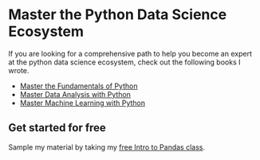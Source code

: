 # Master the Python Data Science Ecosystem

If you are looking for a comprehensive path to help you become an expert at the python data science ecosystem, check out the following books I wrote.

* [Master the Fundamentals of Python][1]
* [Master Data Analysis with Python][2]
* [Master Machine Learning with Python][3]

## Get started for free

Sample my material by taking my [free Intro to Pandas class][4].

[0]: https://dunderdata.com
[1]: https://www.dunderdata.com/master-the-fundamentals-of-python
[2]: https://www.dunderdata.com/master-data-analysis-with-python
[3]: https://www.dunderdata.com/master-machine-learning-with-python
[4]: https://www.dunderdata.com/intro-to-pandas

